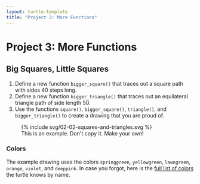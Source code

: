 ```yaml
---
layout: turtle-template
title: "Project 3: More Functions"
---
```

# Project 3: More Functions

## Big Squares, Little Squares
1. Define a new function `bigger_square()` that traces out a square path with sides 40 steps long.
2. Define a new function `bigger_triangle()` that traces out an equilateral triangle path of side length 50.
2. Use the functions `square()`, `bigger_square()`, `triangle()`, and `bigger_triangle()` to create a drawing that you are proud of.

<figure>
  {% include svg/02-02-squares-and-triangles.svg %}
  <figcaption>This is an example. Don't copy it. Make your own!</figcaption>
</figure>

### Colors

The example drawing uses the colors `springgreen`, `yellowgreen`, `lawngreen`, `orange`, `violet`, and `deeppink`. In case you forgot, here is the [full list of colors](https://en.wikipedia.org/wiki/Web_colors#Extended_colors) the turtle knows by name.
